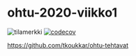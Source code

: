 # ohtu-2020-viikko1
![tilamerkki](https://github.com/tkoukkar/ohtu-2020-viikko1/workflows/Java%20CI%20with%20Gradle/badge.svg) [![codecov](https://codecov.io/gh/tkoukkar/ohtu-2020-viikko1/branch/main/graph/badge.svg?token=3YWJXRW7SZ)](https://codecov.io/gh/tkoukkar/ohtu-2020-viikko1)

https://github.com/tkoukkar/ohtu-tehtavat
